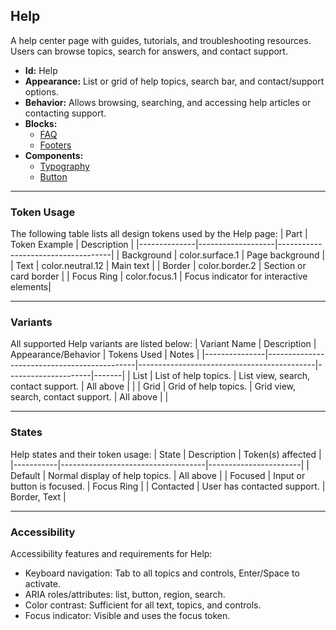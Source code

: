 ## Help
A help center page with guides, tutorials, and troubleshooting resources. Users can browse topics, search for answers, and contact support.
- **Id:** Help
- **Appearance:** List or grid of help topics, search bar, and contact/support options.
- **Behavior:** Allows browsing, searching, and accessing help articles or contacting support.
- **Blocks:**
  - [FAQ](../blocks/FAQ.md)
  - [Footers](../blocks/Footers.md)
- **Components:**
  - [Typography](../components/Typography.md)
  - [Button](../components/Button.md)

---

### Token Usage
The following table lists all design tokens used by the Help page:
| Part         | Token Example      | Description                        |
|--------------|-------------------|------------------------------------|
| Background   | color.surface.1   | Page background                    |
| Text         | color.neutral.12  | Main text                          |
| Border       | color.border.2    | Section or card border             |
| Focus Ring   | color.focus.1     | Focus indicator for interactive elements|

---

### Variants
All supported Help variants are listed below:
| Variant Name   | Description                                 | Appearance/Behavior                        | Tokens Used         | Notes |
|---------------|---------------------------------------------|--------------------------------------------|---------------------|-------|
| List          | List of help topics.                         | List view, search, contact support.        | All above           |       |
| Grid          | Grid of help topics.                         | Grid view, search, contact support.        | All above           |       |

---

### States
Help states and their token usage:
| State     | Description                        | Token(s) affected      |
|-----------|------------------------------------|-----------------------|
| Default   | Normal display of help topics.     | All above             |
| Focused   | Input or button is focused.        | Focus Ring            |
| Contacted | User has contacted support.        | Border, Text          |

---

### Accessibility
Accessibility features and requirements for Help:
- Keyboard navigation: Tab to all topics and controls, Enter/Space to activate.
- ARIA roles/attributes: list, button, region, search.
- Color contrast: Sufficient for all text, topics, and controls.
- Focus indicator: Visible and uses the focus token.

